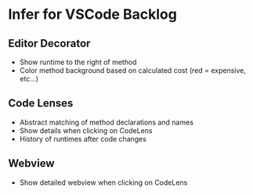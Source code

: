 # Infer for VSCode Backlog

## Editor Decorator

- Show runtime to the right of method
- Color method background based on calculated cost (red = expensive, etc...)

## Code Lenses

- Abstract matching of method declarations and names
- Show details when clicking on CodeLens
- History of runtimes after code changes

## Webview

- Show detailed webview when clicking on CodeLens